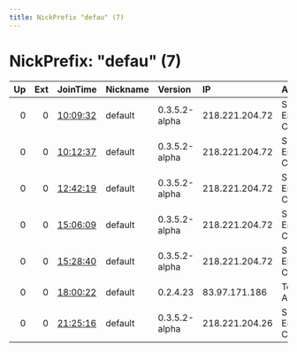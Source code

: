 ```yaml
---
title: NickPrefix "defau" (7)
---
```


# NickPrefix: "defau" (7)

|   Up |   Ext | JoinTime                                                                                            | Nickname   | Version       | IP             | AS                               | CC   |   ORp |   Dirp | OS      | Contact   |   eFamMembers |
|-----:|------:|:----------------------------------------------------------------------------------------------------|:-----------|:--------------|:---------------|:---------------------------------|:-----|------:|-------:|:--------|:----------|--------------:|
|    0 |     0 | [10:09:32](https://metrics.torproject.org/rs.html#details/BF95DC0118B983AD846080C814AC4B6DA50DF0F0) | default    | 0.3.5.2-alpha | 218.221.204.72 | So-net Entertainment Corporation | jp   | 48591 |      0 | Windows | None      |             1 |
|    0 |     0 | [10:12:37](https://metrics.torproject.org/rs.html#details/5AB89606283901291DD83B78CBD31D9755429C2C) | default    | 0.3.5.2-alpha | 218.221.204.72 | So-net Entertainment Corporation | jp   | 48591 |      0 | Windows | None      |             1 |
|    0 |     0 | [12:42:19](https://metrics.torproject.org/rs.html#details/AF665467493EC66BFC876AA33DF48A3FF27D3430) | default    | 0.3.5.2-alpha | 218.221.204.72 | So-net Entertainment Corporation | jp   | 48591 |      0 | Windows | None      |             1 |
|    0 |     0 | [15:06:09](https://metrics.torproject.org/rs.html#details/15C89E327CC7FC518F16C29624E2CC014F6F0DF7) | default    | 0.3.5.2-alpha | 218.221.204.72 | So-net Entertainment Corporation | jp   | 48591 |      0 | Windows | None      |             1 |
|    0 |     0 | [15:28:40](https://metrics.torproject.org/rs.html#details/3E99C16F6C082CA0FBBA195C2F5FD05F90FB30FB) | default    | 0.3.5.2-alpha | 218.221.204.72 | So-net Entertainment Corporation | jp   | 48591 |      0 | Windows | None      |             1 |
|    0 |     0 | [18:00:22](https://metrics.torproject.org/rs.html#details/BF868AA5180DA679DABF74302F4449AA5DAD693F) | default    | 0.2.4.23      | 83.97.171.186  | Telecable de Asturias,SA         | es   |   443 |   9030 | Windows | None      |             1 |
|    0 |     0 | [21:25:16](https://metrics.torproject.org/rs.html#details/30A93541FA603B2647224826E6CF3EA91DA94CC0) | default    | 0.3.5.2-alpha | 218.221.204.26 | So-net Entertainment Corporation | jp   | 21698 |      0 | Windows | None      |             1 |

